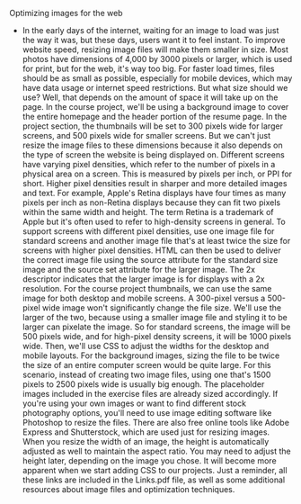 Optimizing images for the web
- In the early days of the internet, waiting for an image to load was just the way it was, but these days, users want it to feel instant. To improve website speed, resizing image files will make them smaller in size. Most photos have dimensions of 4,000 by 3000 pixels or larger, which is used for print, but for the web, it's way too big. For faster load times, files should be as small as possible, especially for mobile devices, which may have data usage or internet speed restrictions. But what size should we use? Well, that depends on the amount of space it will take up on the page. In the course project, we'll be using a background image to cover the entire homepage and the header portion of the resume page. In the project section, the thumbnails will be set to 300 pixels wide for larger screens, and 500 pixels wide for smaller screens. But we can't just resize the image files to these dimensions because it also depends on the type of screen the website is being displayed on. Different screens have varying pixel densities, which refer to the number of pixels in a physical area on a screen. This is measured by pixels per inch, or PPI for short. Higher pixel densities result in sharper and more detailed images and text. For example, Apple's Retina displays have four times as many pixels per inch as non-Retina displays because they can fit two pixels within the same width and height. The term Retina is a trademark of Apple but it's often used to refer to high-density screens in general. To support screens with different pixel densities, use one image file for standard screens and another image file that's at least twice the size for screens with higher pixel densities. HTML can then be used to deliver the correct image file using the source attribute for the standard size image and the source set attribute for the larger image. The 2x descriptor indicates that the larger image is for displays with a 2x resolution. For the course project thumbnails, we can use the same image for both desktop and mobile screens. A 300-pixel versus a 500-pixel wide image won't significantly change the file size. We'll use the larger of the two, because using a smaller image file and styling it to be larger can pixelate the image. So for standard screens, the image will be 500 pixels wide, and for high-pixel density screens, it will be 1000 pixels wide. Then, we'll use CSS to adjust the widths for the desktop and mobile layouts. For the background images, sizing the file to be twice the size of an entire computer screen would be quite large. For this scenario, instead of creating two image files, using one that's 1500 pixels to 2500 pixels wide is usually big enough. The placeholder images included in the exercise files are already sized accordingly. If you're using your own images or want to find different stock photography options, you'll need to use image editing software like Photoshop to resize the files. There are also free online tools like Adobe Express and Shutterstock, which are used just for resizing images. When you resize the width of an image, the height is automatically adjusted as well to maintain the aspect ratio. You may need to adjust the height later, depending on the image you chose. It will become more apparent when we start adding CSS to our projects. Just a reminder, all these links are included in the Links.pdf file, as well as some additional resources about image files and optimization techniques.